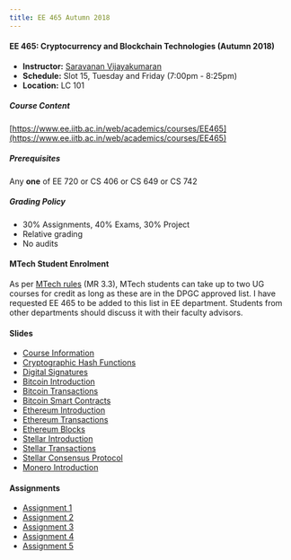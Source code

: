 ```yaml
---
title: EE 465 Autumn 2018
---
```


#### EE 465: Cryptocurrency and Blockchain Technologies (Autumn 2018)
  - **Instructor:** [Saravanan Vijayakumaran](http://www.ee.iitb.ac.in/~sarva)
  - **Schedule:** Slot 15, Tuesday and Friday (7:00pm - 8:25pm) 
  - **Location:** LC 101

##### Course Content

[https://www.ee.iitb.ac.in/web/academics/courses/EE465](https://www.ee.iitb.ac.in/web/academics/courses/EE465)

##### Prerequisites

Any **one** of EE 720 or CS 406 or CS 649 or CS 742

##### Grading Policy
  - 30% Assignments, 40% Exams, 30% Project
  - Relative grading
  - No audits

#### MTech Student Enrolment

As per [MTech rules](http://www.iitb.ac.in/newacadhome/MTechRulesupdate201805July.pdf) (MR 3.3), MTech students can take up to two UG courses for credit as long as these are in the DPGC approved list. I have requested EE 465 to be added to this list in EE department. Students from other departments should discuss it with their faculty advisors.

#### Slides

  - [Course Information](./2018/slides/CourseInfo.pdf)
  - [Cryptographic Hash Functions](./2018/slides/HashFunctions.pdf)
  - [Digital Signatures](./2018/slides/DigitalSignatures.pdf)
  - [Bitcoin Introduction](./2018/slides/BitcoinIntroduction.pdf)
  - [Bitcoin Transactions](./2018/slides/BitcoinTransactions.pdf)
  - [Bitcoin Smart Contracts](./2018/slides/BitcoinContracts.pdf)
  - [Ethereum Introduction](./2018/slides/EthereumIntroduction.pdf)
  - [Ethereum Transactions](./2018/slides/EthereumTransactions.pdf)
  - [Ethereum Blocks](./2018/slides/EthereumBlocks.pdf)
  - [Stellar Introduction](./2018/slides/StellarIntroduction.pdf)
  - [Stellar Transactions](./2018/slides/StellarTransactions.pdf)
  - [Stellar Consensus Protocol](./2018/slides/StellarConsensus.pdf)
  - [Monero Introduction](./2018/slides/MoneroIntroduction.pdf)

#### Assignments

  - [Assignment 1](./2018/assignments/assignment1.pdf)
  - [Assignment 2](./2018/assignments/assignment2.pdf)
  - [Assignment 3](./2018/assignments/assignment3.pdf)
  - [Assignment 4](./2018/assignments/assignment4.pdf)
  - [Assignment 5](./2018/assignments/assignment5.pdf)
